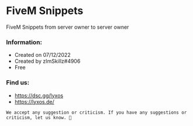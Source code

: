 # FiveM Snippets
FiveM Snippets from server owner to server owner

### Information:
- Created on 07/12/2022
- Created by zImSkillz#4906
- Free

### Find us:
- https://dsc.gg/lyxos
- https://lyxos.de/

```We accept any suggestion or criticism. If you have any suggestions or criticism, let us know. 🙏```
